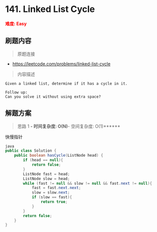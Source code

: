 # 141. Linked List Cycle

**<font color=red>难度: Easy</font>**

## 刷题内容

> 原题连接

* https://leetcode.com/problems/linked-list-cycle

> 内容描述

```
Given a linked list, determine if it has a cycle in it.

Follow up:
Can you solve it without using extra space?
```

## 解题方案


> 思路 1
******- 时间复杂度: O(N)******- 空间复杂度: O(1)******


快慢指针



```java
java
public class Solution {
    public boolean hasCycle(ListNode head) {
        if (head == null){
            return false;
        }
        ListNode fast = head;
        ListNode slow = head;
        while (fast != null && slow != null && fast.next != null){
            fast = fast.next.next;
            slow = slow.next;
            if (slow == fast){
                return true;
            }
        }
        return false;
    }
}
```

